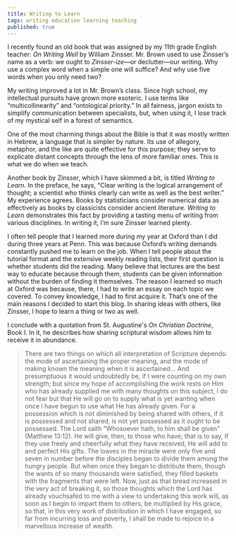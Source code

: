 ```yaml
---
title: Writing to Learn
tags: writing education learning teaching
published: true
---
```

I recently found an old book that was assigned by my 11th grade English teacher: _On Writing Well_ by William Zinsser. Mr. Brown used to use Zinsser’s name as a verb: we ought to _Zinsser-ize_—or declutter—our writing. Why use a complex word when a simple one will suffice? And why use five words when you only need two?

My writing improved a lot in Mr. Brown’s class. Since high school, my intellectual pursuits have grown more esoteric. I use terms like “multicollinearity” and “ontological priority.” In all fairness, jargon exists to simplify communication between specialists, but, when using it, I lose track of my mystical self in a forest of semantics.

One of the most charming things about the Bible is that it was mostly written in Hebrew, a language that is simpler by nature. Its use of allegory, metaphor, and the like are quite effective for this purpose; they serve to explicate distant concepts through the lens of more familiar ones. This is what we do when we teach.

Another book by Zinsser, which I have skimmed a bit, is titled _Writing to Learn_. In the preface, he says, “Clear writing is the logical arrangement of thought; a scientist who thinks clearly can write as well as the best writer.” My experience agrees. Books by statisticians consider numerical data as effectively as books by classicists consider ancient literature. _Writing to Learn_ demonstrates this fact by providing a tasting menu of writing from various disciplines. In writing it, I’m sure Zinsser learned plenty.

I often tell people that I learned more during my year at Oxford than I did during three years at Penn. This was because Oxford’s writing demands constantly pushed me to learn on the job. When I tell people about the tutorial format and the extensive weekly reading lists, their first question is whether students did the reading. Many believe that lectures are the best way to educate because through them, students can be given information without the burden of finding it themselves. The reason I learned so much at Oxford was because, there, I had to write an essay on each topic we covered. To convey knowledge, I had to first acquire it. That’s one of the main reasons I decided to start this blog. In sharing ideas with others, like Zinsser, I hope to learn a thing or two as well.

I conclude with a quotation from St. Augustine's _On Christian Doctrine_, Book I. In it, he describes how sharing scriptural wisdom allows him to receive it in abundance.

>There are two things on which all interpretation of Scripture depends: the mode of ascertaining the proper meaning, and the mode of making known the meaning when it is ascertained... And presumptuous it would undoubtedly be, if I were counting on my own strength; but since my hope of accomplishing the work rests on Him who has already supplied me with many thoughts on this subject, I do not fear but that He will go on to supply what is yet wanting when once I have begun to use what He has already given. For a possession which is not diminished by being shared with others, if it is possessed and not shared, is not yet possessed as it ought to be possessed. The Lord saith "Whosoever hath, to him shall be given"(Matthew 13:12). He will give, then, to those who have; that is to say, if they use freely and cheerfully what they have received, He will add to and perfect His gifts. The loaves in the miracle were only five and seven in number before the disciples began to divide them among the hungry people. But when once they began to distribute them, though the wants of so many thousands were satisfied, they filled baskets with the fragments that were left. Now, just as that bread increased in the very act of breaking it, so those thoughts which the Lord has already vouchsafed to me with a view to undertaking this work will, as soon as I begin to impart them to others, be multiplied by His grace, so that, in this very work of distribution in which I have engaged, so far from incurring loss and poverty, I shall be made to rejoice in a marvellous increase of wealth.